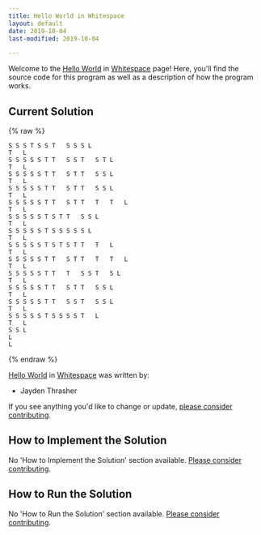 ```yaml
---
title: Hello World in Whitespace
layout: default
date: 2019-10-04
last-modified: 2019-10-04

---
```


Welcome to the [Hello World](https://sampleprograms.io/projects/hello-world) in [Whitespace](https://sampleprograms.io/languages/whitespace) page! Here, you'll find the source code for this program as well as a description of how the program works.

## Current Solution

{% raw %}

```whitespace
S S S T	S S T	S S S L
T	L
S S S S S T	T	S S T	S T	L
T	L
S S S S S T	T	S T	T	S S L
T	L
S S S S S T	T	S T	T	S S L
T	L
S S S S S T	T	S T	T	T	T	L
T	L
S S S S S T	S T	T	S S L
T	L
S S S S S T	S S S S S L
T	L
S S S S S T	S T	S T	T	T	L
T	L
S S S S S T	T	S T	T	T	T	L
T	L
S S S S S T	T	T	S S T	S L
T	L
S S S S S T	T	S T	T	S S L
T	L
S S S S S T	T	S S T	S S L
T	L
S S S S S T	S S S S T	L
T	L
S S L
L
L
```

{% endraw %}

[Hello World](https://sampleprograms.io/projects/hello-world) in [Whitespace](https://sampleprograms.io/languages/whitespace) was written by:

- Jayden Thrasher

If you see anything you'd like to change or update, [please consider contributing](https://github.com/TheRenegadeCoder/sample-programs).

## How to Implement the Solution

No 'How to Implement the Solution' section available. [Please consider contributing](https://github.com/TheRenegadeCoder/sample-programs-website).

## How to Run the Solution

No 'How to Run the Solution' section available. [Please consider contributing](https://github.com/TheRenegadeCoder/sample-programs-website).